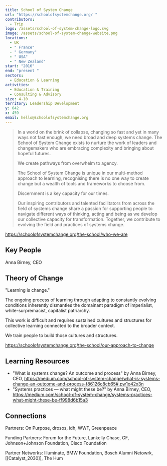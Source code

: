 ```yaml
---
title: School of System Change
url: "https://schoolofsystemchange.org/ "
contributors:
  - Trip
logo: /assets/school-of-system-change-logo.svg
image: /assets/school-of-system-change-website.png
locations:
  - UK
  - " France"
  - " Germany"
  - " USA"
  - " New Zealand"
start: "2016"
end: "present "
sectors:
  - Education & Learning
activities:
  - Education & Training
  - Consulting & Advisory
size: 4-10
territory: Leadership Development
y: 642
x: 459
email: hello@schoolofsystemchange.org
---
```

> In a world on the brink of collapse, changing so fast and yet in many ways not fast enough, we need broad and deep systems change. The School of System Change exists to nurture the work of leaders and changemakers who are embracing complexity and bringing about hopeful futures.
> 
> We create pathways from overwhelm to agency.
> 
> The School of System Change is unique in our multi-method approach to learning, recognising there is no one way to create change but a wealth of tools and frameworks to choose from. 
> 
> Discernment is a key capacity for our times.
> 
> Our inspiring contributors and talented facilitators from across the field of systems change share a passion for supporting people to navigate different ways of thinking, acting and being as we develop our collective capacity for transformation. Together, we contribute to evolving the field and practices of systems change.

https://schoolofsystemchange.org/the-school/who-we-are

## Key People

Anna Birney, CEO

## Theory of Change

"Learning is change."

The ongoing process of learning through adapting to constantly evolving conditions inherently dismantles the domainant paradigm of imperialist, white-surpremacist, capitalist patriarchy.

This work is difficult and requires sustained cultures and structures for collective learning connected to the broader context.

We train people to build those cultures and structures.

https://schoolofsystemchange.org/the-school/our-approach-to-change

## Learning Resources

- "What is systems change? An outcome and process" by Anna Birney, CEO, https://medium.com/school-of-system-change/what-is-systems-change-an-outcome-and-process-f86126c8cb65#.pw1o42x3n
- "Systems practices — what might these be?" by Anna Birney, CEO, https://medium.com/school-of-system-change/systems-practices-what-might-these-be-ff998d6b15a3

## Connections

Partners: On Purpose, drosos, idh, WWF, Greenpeace

Funding Partners: Forum for the Future, Lankelly Chase, GF, Johnson+Johnson Foundation, Cisco Foundation

Partner Networks: Illuminate, BMW Foundation, Bosch Alumni Netowrk, [[Catalyst_2030]], The Hum
